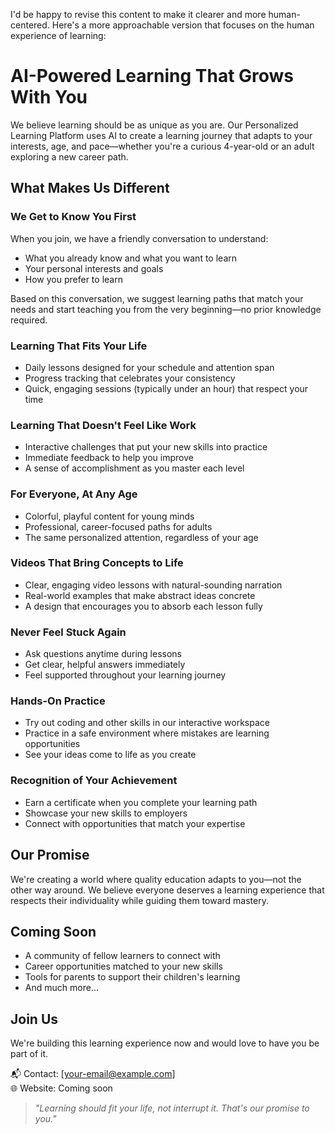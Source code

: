 I'd be happy to revise this content to make it clearer and more human-centered. Here's a more approachable version that focuses on the human experience of learning:

# AI-Powered Learning That Grows With You

We believe learning should be as unique as you are. Our Personalized Learning Platform uses AI to create a learning journey that adapts to your interests, age, and pace—whether you're a curious 4-year-old or an adult exploring a new career path.

## What Makes Us Different

### We Get to Know You First
When you join, we have a friendly conversation to understand:
- What you already know and what you want to learn
- Your personal interests and goals
- How you prefer to learn

Based on this conversation, we suggest learning paths that match your needs and start teaching you from the very beginning—no prior knowledge required.

### Learning That Fits Your Life
- Daily lessons designed for your schedule and attention span
- Progress tracking that celebrates your consistency
- Quick, engaging sessions (typically under an hour) that respect your time

### Learning That Doesn't Feel Like Work
- Interactive challenges that put your new skills into practice
- Immediate feedback to help you improve
- A sense of accomplishment as you master each level

### For Everyone, At Any Age
- Colorful, playful content for young minds
- Professional, career-focused paths for adults
- The same personalized attention, regardless of your age

### Videos That Bring Concepts to Life
- Clear, engaging video lessons with natural-sounding narration
- Real-world examples that make abstract ideas concrete
- A design that encourages you to absorb each lesson fully

### Never Feel Stuck Again
- Ask questions anytime during lessons
- Get clear, helpful answers immediately
- Feel supported throughout your learning journey

### Hands-On Practice
- Try out coding and other skills in our interactive workspace
- Practice in a safe environment where mistakes are learning opportunities
- See your ideas come to life as you create

### Recognition of Your Achievement
- Earn a certificate when you complete your learning path
- Showcase your new skills to employers
- Connect with opportunities that match your expertise

## Our Promise

We're creating a world where quality education adapts to you—not the other way around. We believe everyone deserves a learning experience that respects their individuality while guiding them toward mastery.

## Coming Soon
- A community of fellow learners to connect with
- Career opportunities matched to your new skills
- Tools for parents to support their children's learning
- And much more...

## Join Us
We're building this learning experience now and would love to have you be part of it.

📬 Contact: [your-email@example.com]  
🌐 Website: Coming soon

> *"Learning should fit your life, not interrupt it. That's our promise to you."*
